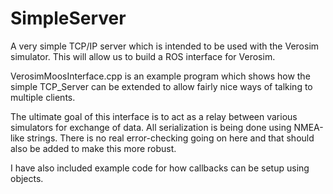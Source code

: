 SimpleServer
============

A very simple TCP/IP server which is intended to be used with the Verosim simulator. This will allow us to build a ROS interface for Verosim.

VerosimMoosInterface.cpp is an example program which shows how the simple TCP_Server can be extended to 
allow fairly nice ways of talking to multiple clients.

The ultimate goal of this interface is to act as a relay between various simulators for exchange of data. All serialization is being done using NMEA-like strings. There is no real error-checking going on here and that should also be added to make this more robust.

I have also included example code for how callbacks can be setup using objects.
